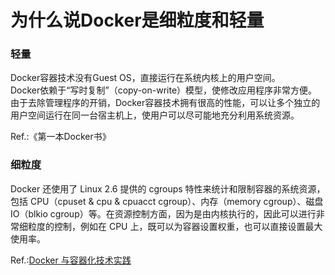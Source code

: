 # 为什么说Docker是细粒度和轻量

### 轻量

Docker容器技术没有Guest OS，直接运行在系统内核上的用户空间。  
Docker依赖于“写时复制”（copy-on-write）模型，使修改应用程序非常方便。  
由于去除管理程序的开销，Docker容器技术拥有很高的性能，可以让多个独立的用户空间运行在同一台宿主机上，使用户可以尽可能地充分利用系统资源。

Ref.:《第一本Docker书》

### 细粒度

Docker 还使用了 Linux 2.6 提供的 cgroups 特性来统计和限制容器的系统资源，包括 CPU（cpuset & cpu & cpuacct cgroup）、内存（memory cgroup）、磁盘 IO（blkio cgroup）等。在资源控制方面，因为是由内核执行的，因此可以进行非常细粒度的控制，例如在 CPU 上，既可以为容器设置权重，也可以直接设置最大使用率。

Ref.:[Docker 与容器化技术实践](https://jysperm.me/2016/08/docker-and-containerization/)
